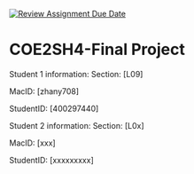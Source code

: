 [![Review Assignment Due Date](https://classroom.github.com/assets/deadline-readme-button-24ddc0f5d75046c5622901739e7c5dd533143b0c8e959d652212380cedb1ea36.svg)](https://classroom.github.com/a/gUachAgg)
# COE2SH4-Final Project

Student 1 information:
Section: [L09]

MacID: [zhany708]

StudentID: [400297440]

Student 2 information:
Section: [L0x]

MacID: [xxx]

StudentID: [xxxxxxxxx]
